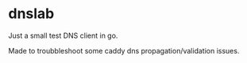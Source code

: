 # dnslab
Just a small test DNS client in go.

Made to troubbleshoot some caddy dns propagation/validation issues.
